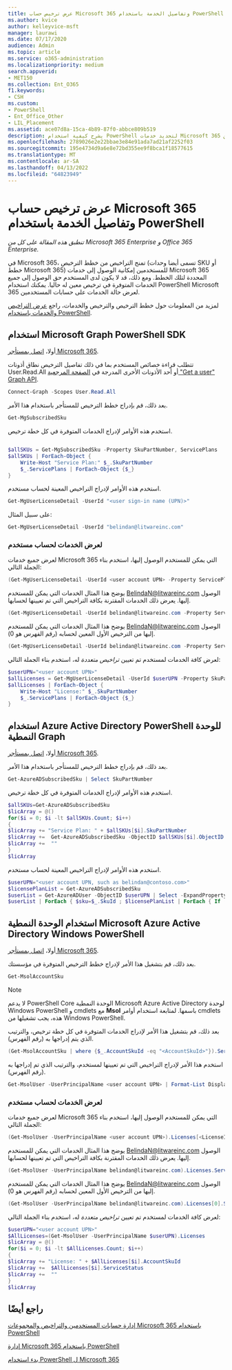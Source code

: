 ```yaml
---
title: عرض ترخيص حساب Microsoft 365 وتفاصيل الخدمة باستخدام PowerShell
ms.author: kvice
author: kelleyvice-msft
manager: laurawi
ms.date: 07/17/2020
audience: Admin
ms.topic: article
ms.service: o365-administration
ms.localizationpriority: medium
search.appverid:
- MET150
ms.collection: Ent_O365
f1.keywords:
- CSH
ms.custom:
- PowerShell
- Ent_Office_Other
- LIL_Placement
ms.assetid: ace07d8a-15ca-4b89-87f0-abbce809b519
description: يشرح كيفية استخدام PowerShell لتحديد خدمات Microsoft 365 التي تم تعيينها للمستخدمين.
ms.openlocfilehash: 2789026e2e22bbae3e84e91ada7ad21af2252f03
ms.sourcegitcommit: 195e4734d9a6e8e72bd355ee9f8bca1f18577615
ms.translationtype: MT
ms.contentlocale: ar-SA
ms.lasthandoff: 04/13/2022
ms.locfileid: "64823949"
---
```

# <a name="view-microsoft-365-account-license-and-service-details-with-powershell"></a>عرض ترخيص حساب Microsoft 365 وتفاصيل الخدمة باستخدام PowerShell

*تنطبق هذه المقالة على كل من Microsoft 365 Enterprise و Office 365 Enterprise.*

في Microsoft 365، تمنح التراخيص من خطط الترخيص (تسمى أيضا وحدات SKU أو خطط Microsoft 365) للمستخدمين إمكانية الوصول إلى خدمات Microsoft 365 المحددة لتلك الخطط. ومع ذلك، قد لا يكون لدى المستخدم حق الوصول إلى جميع الخدمات المتوفرة في ترخيص معين له حاليا. يمكنك استخدام PowerShell Microsoft 365 لعرض حالة الخدمات على حسابات المستخدمين.

لمزيد من المعلومات حول خطط الترخيص والترخيص والخدمات، راجع [عرض التراخيص والخدمات باستخدام PowerShell](view-licenses-and-services-with-microsoft-365-powershell.md).

## <a name="use-the-microsoft-graph-powershell-sdk"></a>استخدام Microsoft Graph PowerShell SDK

أولا، [اتصل بمستأجر Microsoft 365](/graph/powershell/get-started#authentication).

تتطلب قراءة خصائص المستخدم بما في ذلك تفاصيل الترخيص نطاق أذونات User.Read.All أو أحد الأذونات الأخرى المدرجة في [الصفحة المرجعية "Get a user" Graph API](/graph/api/user-get).

```powershell
Connect-Graph -Scopes User.Read.All
```

بعد ذلك، قم بإدراج خطط الترخيص للمستأجر باستخدام هذا الأمر.

```powershell
Get-MgSubscribedSku
```

استخدم هذه الأوامر لإدراج الخدمات المتوفرة في كل خطة ترخيص.

```powershell

$allSKUs = Get-MgSubscribedSku -Property SkuPartNumber, ServicePlans 
$allSKUs | ForEach-Object {
    Write-Host "Service Plan:" $_.SkuPartNumber
    $_.ServicePlans | ForEach-Object {$_}
}

```

استخدم هذه الأوامر لإدراج التراخيص المعينة لحساب مستخدم.

```powershell
Get-MgUserLicenseDetail -UserId "<user sign-in name (UPN)>"
```

على سبيل المثال:

```powershell
Get-MgUserLicenseDetail -UserId "belindan@litwareinc.com"
```

### <a name="to-view-services-for-a-user-account"></a>لعرض الخدمات لحساب مستخدم

لعرض جميع خدمات Microsoft 365 التي يمكن للمستخدم الوصول إليها، استخدم بناء الجملة التالي:
  
```powershell
(Get-MgUserLicenseDetail -UserId <user account UPN> -Property ServicePlans)[<LicenseIndexNumber>].ServicePlans
```

يوضح هذا المثال الخدمات التي يمكن للمستخدم BelindaN@litwareinc.com الوصول إليها. يعرض ذلك الخدمات المقترنة بكافة التراخيص التي تم تعيينها لحسابها.
  
```powershell
(Get-MgUserLicenseDetail -UserId belindan@litwareinc.com -Property ServicePlans).ServicePlans
```

يوضح هذا المثال الخدمات التي يمكن للمستخدم BelindaN@litwareinc.com الوصول إليها من الترخيص الأول المعين لحسابه (رقم الفهرس هو 0).
  
```powershell
(Get-MgUserLicenseDetail -UserId belindan@litwareinc.com -Property ServicePlans)[0].ServicePlans
```

لعرض كافة الخدمات لمستخدم تم تعيين *تراخيص متعددة* له، استخدم بناء الجملة التالي:

```powershell
$userUPN="<user account UPN>"
$allLicenses = Get-MgUserLicenseDetail -UserId $userUPN -Property SkuPartNumber, ServicePlans
$allLicenses | ForEach-Object {
    Write-Host "License:" $_.SkuPartNumber
    $_.ServicePlans | ForEach-Object {$_}
}

```

## <a name="use-the-azure-active-directory-powershell-for-graph-module"></a>استخدام Azure Active Directory PowerShell للوحدة النمطية Graph

أولا، [اتصل بمستأجر Microsoft 365](connect-to-microsoft-365-powershell.md#connect-with-the-azure-active-directory-powershell-for-graph-module).
  
بعد ذلك، قم بإدراج خطط الترخيص للمستأجر باستخدام هذا الأمر.

```powershell
Get-AzureADSubscribedSku | Select SkuPartNumber
```

استخدم هذه الأوامر لإدراج الخدمات المتوفرة في كل خطة ترخيص.

```powershell
$allSKUs=Get-AzureADSubscribedSku
$licArray = @()
for($i = 0; $i -lt $allSKUs.Count; $i++)
{
$licArray += "Service Plan: " + $allSKUs[$i].SkuPartNumber
$licArray +=  Get-AzureADSubscribedSku -ObjectID $allSKUs[$i].ObjectID | Select -ExpandProperty ServicePlans
$licArray +=  ""
}
$licArray
```

استخدم هذه الأوامر لإدراج التراخيص المعينة لحساب مستخدم.

```powershell
$userUPN="<user account UPN, such as belindan@contoso.com>"
$licensePlanList = Get-AzureADSubscribedSku
$userList = Get-AzureADUser -ObjectID $userUPN | Select -ExpandProperty AssignedLicenses | Select SkuID 
$userList | ForEach { $sku=$_.SkuId ; $licensePlanList | ForEach { If ( $sku -eq $_.ObjectId.substring($_.ObjectId.length - 36, 36) ) { Write-Host $_.SkuPartNumber } } }
```

## <a name="use-the-microsoft-azure-active-directory-module-for-windows-powershell"></a>استخدام الوحدة النمطية Microsoft Azure Active Directory Windows PowerShell

أولا، [اتصل بمستأجر Microsoft 365](connect-to-microsoft-365-powershell.md#connect-with-the-microsoft-azure-active-directory-module-for-windows-powershell).

بعد ذلك، قم بتشغيل هذا الأمر لإدراج خطط الترخيص المتوفرة في مؤسستك. 

```powershell
Get-MsolAccountSku
```
>[!Note]
>لا يدعم PowerShell Core الوحدة النمطية Microsoft Azure Active Directory لوحدة Windows PowerShell و cmdlets مع **Msol** باسمها. لمتابعة استخدام أوامر cmdlets هذه، يجب تشغيلها من Windows PowerShell.
>

بعد ذلك، قم بتشغيل هذا الأمر لإدراج الخدمات المتوفرة في كل خطة ترخيص، والترتيب الذي يتم إدراجها به (رقم الفهرس).

```powershell
(Get-MsolAccountSku | where {$_.AccountSkuId -eq "<AccountSkuId>"}).ServiceStatus
```
  
استخدم هذا الأمر لإدراج التراخيص التي تم تعيينها لمستخدم، والترتيب الذي تم إدراجها به (رقم الفهرس).

```powershell
Get-MsolUser -UserPrincipalName <user account UPN> | Format-List DisplayName,Licenses
```

### <a name="to-view-services-for-a-user-account"></a>لعرض الخدمات لحساب مستخدم

لعرض جميع خدمات Microsoft 365 التي يمكن للمستخدم الوصول إليها، استخدم بناء الجملة التالي:
  
```powershell
(Get-MsolUser -UserPrincipalName <user account UPN>).Licenses[<LicenseIndexNumber>].ServiceStatus
```

يوضح هذا المثال الخدمات التي يمكن للمستخدم BelindaN@litwareinc.com الوصول إليها. يعرض ذلك الخدمات المقترنة بكافة التراخيص التي تم تعيينها لحسابها.
  
```powershell
(Get-MsolUser -UserPrincipalName belindan@litwareinc.com).Licenses.ServiceStatus
```

يوضح هذا المثال الخدمات التي يمكن للمستخدم BelindaN@litwareinc.com الوصول إليها من الترخيص الأول المعين لحسابه (رقم الفهرس هو 0).
  
```powershell
(Get-MsolUser -UserPrincipalName belindan@litwareinc.com).Licenses[0].ServiceStatus
```

لعرض كافة الخدمات لمستخدم تم تعيين *تراخيص متعددة* له، استخدم بناء الجملة التالي:

```powershell
$userUPN="<user account UPN>"
$AllLicenses=(Get-MsolUser -UserPrincipalName $userUPN).Licenses
$licArray = @()
for($i = 0; $i -lt $AllLicenses.Count; $i++)
{
$licArray += "License: " + $AllLicenses[$i].AccountSkuId
$licArray +=  $AllLicenses[$i].ServiceStatus
$licArray +=  ""
}
$licArray
```

## <a name="see-also"></a>راجع أيضًا

[إدارة حسابات المستخدمين والتراخيص والمجموعات Microsoft 365 باستخدام PowerShell](manage-user-accounts-and-licenses-with-microsoft-365-powershell.md)
  
[إدارة Microsoft 365 باستخدام PowerShell](manage-microsoft-365-with-microsoft-365-powershell.md)
  
[بدء استخدام PowerShell ل Microsoft 365](getting-started-with-microsoft-365-powershell.md)
